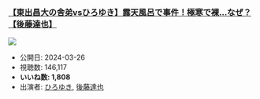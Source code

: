 ### [【東出昌大の舎弟vsひろゆき】露天風呂で事件！極寒で裸…なぜ？【後藤達也】](https://www.youtube.com/watch?v=MJ1YuI7u8Uw)
[![](https://img.youtube.com/vi/MJ1YuI7u8Uw/sddefault.jpg)](https://www.youtube.com/watch?v=MJ1YuI7u8Uw)
-   公開日: 2024-03-26
-   視聴数: 146,117
-   **いいね数: 1,808**
-   出演者: [ひろゆき](/rehacq_fan/people/ひろゆき "wikilink"), [後藤達也](/rehacq_fan/people/後藤達也 "wikilink")

